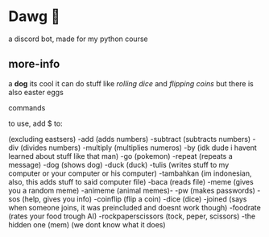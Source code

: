 # Dawg 🐶
a discord bot, made for my python course


## more-info
a **dog**
its cool
it can do stuff like *rolling dice* and *flipping coins*
but there is also easter eggs

commands

to use, add $ to:

(excluding eastsers)
-add (adds numbers)
-subtract (subtracts numbers)
-div (divides numbers)
-multiply (multiplies numeros)
-by (idk dude i havent learned about stuff like that man)
-go (pokemon)
-repeat (repeats a message)
-dog (shows dog)
-duck (duck)
-tulis (writes stuff to my computer or your computer or his computer)
-tambahkan (im indonesian, also, this adds stuff to said computer file)
-baca (reads file)
-meme (gives you a random meme)
-animeme (animal memes)-
-pw (makes passwords)
-sos (help, gives you info)
-coinflip (flip a coin)
-dice (dice)
-joined (says when someone joins, it was preincluded and doesnt work though)
-foodrate (rates your food trough AI)
-rockpaperscissors (tock, peper, scissors)
-the hidden one (mem) (we dont know what it does)
